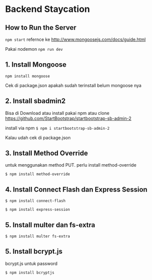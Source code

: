# Backend Staycation

## How to Run the Server
`npm start`
refernce ke http://www.mongoosejs.com/docs/guide.html

Pakai nodemon
`npm run dev`


## 1. Install Mongoose

`npm install mongoose`

Cek di package.json apakah sudah terinstall belum mongoose nya

## 2. Install sbadmin2
Bisa di Download atau install pakai npm atau clone
https://github.com/StartBootstrap/startbootstrap-sb-admin-2

install via npm
`$ npm i startbootstrap-sb-admin-2`

Kalau udah cek di package.json


## 3. Install Method Override

untuk menggunakan method PUT. perlu install method-override

`$ npm install method-override`


## 4. Install Connect Flash dan Express Session

`$ npm install connect-flash`

`$ npm install express-session`


## 5. Install multer dan fs-extra

`$ npm install multer fs-extra`

## 5. Install bcrypt.js
bcrypt.js untuk password

`$ npm install bcryptjs`